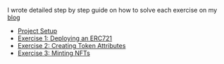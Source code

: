 I wrote detailed step by step guide on how to solve each exercise on my [blog](https://david-barreto.com/)

- [Project Setup](https://david-barreto.com/starknet-erc721-workshop-setup/)
- [Exercise 1: Deploying an ERC721](https://david-barreto.com/starknet-erc721-workshop-exercise-1/)
- [Exercise 2: Creating Token Attributes](https://david-barreto.com/starknet-erc721-workshop-exercise-2/)
- [Exercise 3: Minting NFTs](https://david-barreto.com/starknet-erc721-workshop-exercise-3/)
